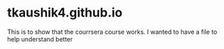 # tkaushik4.github.io
This is to show that the courrsera course works. I wanted to have a file to help understand better
